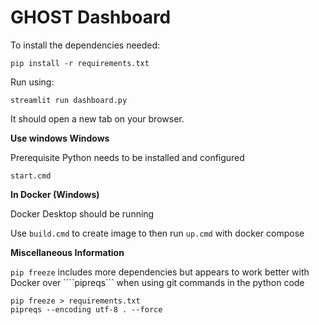 # GHOST Dashboard

To install the dependencies needed:

```
pip install -r requirements.txt
```

Run using:

```
streamlit run dashboard.py 
```
It should open a new tab on your browser. 

**Use windows Windows**

Prerequisite  Python needs to be installed and configured

```
start.cmd
```

**In Docker (Windows)**

Docker Desktop should be running   

Use ```build.cmd``` to create image to then run ```up.cmd``` with docker compose

**Miscellaneous Information**

```pip freeze``` includes more dependencies but appears to work better with Docker over ````pipreqs``` when using git commands in the python code

```
pip freeze > requirements.txt
pipreqs --encoding utf-8 . --force
```